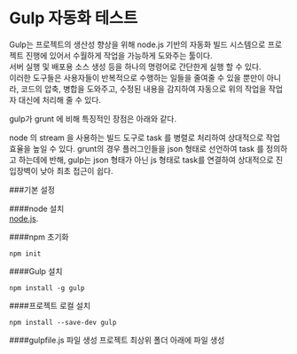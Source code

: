 # Gulp 자동화 테스트

Gulp는 프로젝트의 생산성 향상을 위해 node.js 기반의 자동화 빌드 시스템으로 프로젝트 진행에 있어서 수월하게 작업을 가능하게 도와주는 툴이다.  
서버 실행 및 배포용 소스 생성 등을 하나의 명령어로 간단한게 실행 할 수 있다.  
이러한 도구들은 사용자들이 반복적으로 수행하는 일들을 줄여줄 수 있을 뿐만이 아니라,  코드의 압축, 병합을 도와주고, 수정된 내용을 감지하여 자동으로 위의 작업을 작업자 대신에 처리해 줄 수 있다.

gulp가 grunt 에 비해 특징적인 장점은 아래와 같다.

node 의 stream 을 사용하는 빌드 도구로 task 를 병렬로 처리하여 상대적으로 작업 효율을 높일 수 있다.
grunt의 경우 플러그인들을 json 형태로 선언하여 task 를 정의하고 하는데에 반해, gulp는 json 형태가 아닌 js 형태로 task를 연결하여 상대적으로 진입장벽이 낮아 최초 접근이 쉽다.

###기본 설정  

####node 설치  
[node.js](https://nodejs.org/ko/).  

####npm 초기화  
```
npm init
```

####Gulp 설치
```
npm install -g gulp
```

####프로젝트 로컬 설치
```
npm install --save-dev gulp
```

####gulpfile.js 파일 생성
프로젝트 최상위 폴더 아래에 파일 생성
